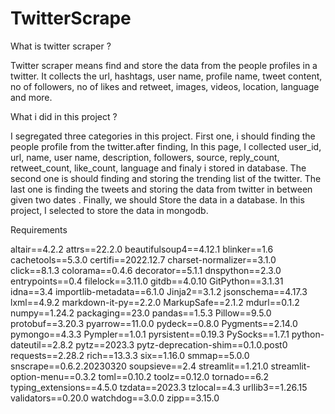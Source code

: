 # TwitterScrape

What is twitter scraper ?		

Twitter scraper means find and store the data from the people profiles in a twitter. It collects the url, 
hashtags, user name, profile name, tweet content, no of followers, no of likes and retweet, 
images, videos, location, language and more. 

What i did in this project ?

I  segregated three categories in this project. First one, i should finding the people profile from the twitter.after finding, In this page, I collected user_id, url, name, user name, description, followers, source, reply_count, retweet_count, like_count, language and finaly i stored in  database. The second one is should finding and storing the trending list of the twitter. The last one is finding the tweets and storing the data from twitter in between given two dates . Finally, we should Store the data in a database. In this project, I selected to store the data in mongodb.

Requirements

altair==4.2.2
attrs==22.2.0
beautifulsoup4==4.12.1
blinker==1.6
cachetools==5.3.0
certifi==2022.12.7
charset-normalizer==3.1.0
click==8.1.3
colorama==0.4.6
decorator==5.1.1
dnspython==2.3.0
entrypoints==0.4
filelock==3.11.0
gitdb==4.0.10
GitPython==3.1.31
idna==3.4
importlib-metadata==6.1.0
Jinja2==3.1.2
jsonschema==4.17.3
lxml==4.9.2
markdown-it-py==2.2.0
MarkupSafe==2.1.2
mdurl==0.1.2
numpy==1.24.2
packaging==23.0
pandas==1.5.3
Pillow==9.5.0
protobuf==3.20.3
pyarrow==11.0.0
pydeck==0.8.0
Pygments==2.14.0
pymongo==4.3.3
Pympler==1.0.1
pyrsistent==0.19.3
PySocks==1.7.1
python-dateutil==2.8.2
pytz==2023.3
pytz-deprecation-shim==0.1.0.post0
requests==2.28.2
rich==13.3.3
six==1.16.0
smmap==5.0.0
snscrape==0.6.2.20230320
soupsieve==2.4
streamlit==1.21.0
streamlit-option-menu==0.3.2
toml==0.10.2
toolz==0.12.0
tornado==6.2
typing_extensions==4.5.0
tzdata==2023.3
tzlocal==4.3
urllib3==1.26.15
validators==0.20.0
watchdog==3.0.0
zipp==3.15.0
